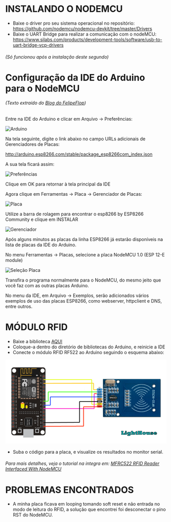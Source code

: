# INSTALANDO O NODEMCU

- Baixe o driver pro seu sistema operacional no repositório: https://github.com/nodemcu/nodemcu-devkit/tree/master/Drivers
- Baixe o UART Bridge para realizar a comunicação com o nodeMCU: https://www.silabs.com/products/development-tools/software/usb-to-uart-bridge-vcp-drivers
###### (Só funcionou após a instalação deste segundo)

# Configuração da IDE do Arduino para o NodeMCU
###### (Texto extraído do [Blog do FelipeFlop](https://www.filipeflop.com/blog/programar-nodemcu-com-ide-arduino/))

Entre na IDE do Arduino e clicar em Arquivo -> Preferências:

![Arduino](https://www.filipeflop.com/wp-content/uploads/2016/05/IDE-Arquivo.png)

Na tela seguinte, digite o link abaixo no campo URLs adicionais de Gerenciadores de Placas:

http://arduino.esp8266.com/stable/package_esp8266com_index.json

A sua tela ficará assim:

![Preferências](https://www.filipeflop.com/wp-content/uploads/2016/05/IDE-Preferencias.png)

Clique em OK para retornar à tela principal da IDE

Agora clique em Ferramentas -> Placa -> Gerenciador de Placas:

![Placa](https://www.filipeflop.com/wp-content/uploads/2016/05/IDE-Menu-Ferramentas-Placa.png)

Utilize a barra de rolagem para encontrar o esp8266 by ESP8266 Community e clique em INSTALAR

![Gerenciador](https://www.filipeflop.com/wp-content/uploads/2016/05/IDE-Gerenciador-de-placas.png)

Após alguns minutos as placas da linha ESP8266 já estarão disponíveis na lista de placas da IDE do Arduino.

No menu Ferramentas -> Placas, selecione a placa NodeMCU 1.0 (ESP 12-E module)

![Seleção Placa](https://www.filipeflop.com/wp-content/uploads/2016/05/IDE-Selecao-Placa.png)

Transfira o programa normalmente para o NodeMCU, do mesmo jeito que você faz com as outras placas Arduino.

No menu da IDE, em Arquivo -> Exemplos, serão adicionados vários exemplos de uso das placas ESP8266, como webserver, httpclient e DNS, entre outros.

# MÓDULO RFID

- Baixe a biblioteca [AQUI](https://github.com/miguelbalboa/rfid)
- Coloque-a dentro do diretório de bibliotecas do Arduino, e reinicie a IDE
- Conecte o módulo RFID RF522 ao Arduino seguindo o esquema abaixo:

![Schematic](https://raw.githubusercontent.com/bernardo-amaral/nodemcu-rfid/master/schematic.png)

- Suba o código para a placa, e visualize os resultados no monitor serial.
 ###### Para mais detalhes, veja o tutorial na integra em: [MFRC522 RFID Reader Interfaced With NodeMCU](http://www.instructables.com/id/MFRC522-RFID-Reader-Interfaced-With-NodeMCU/)

 # PROBLEMAS ENCONTRADOS

  - A minha placa ficava em looping tomando soft reset e não entrada no modo de leitura do RFID, a solução que encontrei foi desconectar o pino RST do NodeMCU.
